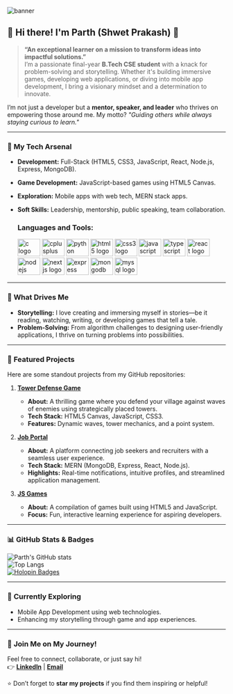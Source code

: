 ![banner](https://wallpaperswide.com/download/one_piece_luffy_superpower-wallpaper-3840x1080.jpg)

## 🌌 Hi there! I'm **Parth** (Shwet Prakash) 👋

> **“An exceptional learner on a mission to transform ideas into impactful solutions.”**  
I’m a passionate final-year **B.Tech CSE student** with a knack for problem-solving and storytelling. Whether it's building immersive games, developing web applications, or diving into mobile app development, I bring a visionary mindset and a determination to innovate.  

I’m not just a developer but a **mentor, speaker, and leader** who thrives on empowering those around me. My motto? *"Guiding others while always staying curious to learn."*

---

### 🚀 **My Tech Arsenal**

- **Development:** Full-Stack (HTML5, CSS3, JavaScript, React, Node.js, Express, MongoDB).  
- **Game Development:** JavaScript-based games using HTML5 Canvas.  
- **Exploration:** Mobile apps with web tech, MERN stack apps.  
- **Soft Skills:** Leadership, mentorship, public speaking, team collaboration.

  <h3 align="left">Languages and Tools:</h3>
  <div align="left">
  <img src="https://cdn.jsdelivr.net/gh/devicons/devicon/icons/c/c-original.svg" height="40" width="52" alt="c logo"  />
  <img src="https://cdn.jsdelivr.net/gh/devicons/devicon/icons/cplusplus/cplusplus-original.svg" height="40" width="52" alt="cplusplus logo"  />
  <img src="https://cdn.jsdelivr.net/gh/devicons/devicon/icons/python/python-original.svg" height="40" width="52" alt="python logo"  />
  <img src="https://cdn.jsdelivr.net/gh/devicons/devicon/icons/html5/html5-original.svg" height="40" width="52" alt="html5 logo"  />
  <img src="https://cdn.jsdelivr.net/gh/devicons/devicon/icons/css3/css3-original.svg" height="40" width="52" alt="css3 logo"  />
  <img src="https://cdn.jsdelivr.net/gh/devicons/devicon/icons/javascript/javascript-original.svg" height="40" width="52" alt="javascript logo"  />
  <img src="https://cdn.jsdelivr.net/gh/devicons/devicon/icons/typescript/typescript-original.svg" height="40" width="52" alt="typescript logo"  />
  <img src="https://cdn.jsdelivr.net/gh/devicons/devicon/icons/react/react-original.svg" height="40" width="52" alt="react logo"  />
  <img src="https://cdn.jsdelivr.net/gh/devicons/devicon/icons/nodejs/nodejs-original.svg" height="40" width="52" alt="nodejs logo"  />
  <img src="https://cdn.jsdelivr.net/gh/devicons/devicon/icons/nextjs/nextjs-original.svg" height="40" width="52" alt="nextjs logo"  />
  <img src="https://cdn.jsdelivr.net/gh/devicons/devicon/icons/express/express-original.svg" height="40" width="52" alt="express logo"  />
  <img src="https://cdn.jsdelivr.net/gh/devicons/devicon/icons/mongodb/mongodb-original.svg" height="40" width="52" alt="mongodb logo"  />
  <img src="https://cdn.jsdelivr.net/gh/devicons/devicon/icons/mysql/mysql-original.svg" height="40" width="52" alt="mysql logo"  />
</div>

---

### 🎯 **What Drives Me**

- **Storytelling:** I love creating and immersing myself in stories—be it reading, watching, writing, or developing games that tell a tale.  
- **Problem-Solving:** From algorithm challenges to designing user-friendly applications, I thrive on turning problems into possibilities.  

---

### 🌟 **Featured Projects**

Here are some standout projects from my GitHub repositories:  

1. **[Tower Defense Game](https://github.com/iParth08/Tower-Defense-Game)**  
   - **About:** A thrilling game where you defend your village against waves of enemies using strategically placed towers.  
   - **Tech Stack:** HTML5 Canvas, JavaScript, CSS3.  
   - **Features:** Dynamic waves, tower mechanics, and a point system.  

2. **[Job Portal](https://github.com/iParth08/Job-portal)**  
   - **About:** A platform connecting job seekers and recruiters with a seamless user experience.  
   - **Tech Stack:** MERN (MongoDB, Express, React, Node.js).  
   - **Highlights:** Real-time notifications, intuitive profiles, and streamlined application management.

3. **[JS Games](https://github.com/iParth08/JS-Games)**  
   - **About:** A compilation of games built using HTML5 and JavaScript.  
   - **Focus:** Fun, interactive learning experience for aspiring developers.  

---

### 📊 **GitHub Stats & Badges**  

![Parth's GitHub stats](https://github-readme-stats.vercel.app/api?username=iParth08&show_icons=true&theme=radical)  
![Top Langs](https://github-readme-stats.vercel.app/api/top-langs/?username=iParth08&layout=compact&theme=radical)  
[![Holopin Badges](https://holopin.me/iParth08)](https://holopin.me/iParth08)

---

### 🌱 **Currently Exploring**  
- Mobile App Development using web technologies.  
- Enhancing my storytelling through game and app experiences.  

---

### 🌌 **Join Me on My Journey!**  
Feel free to connect, collaborate, or just say hi!  
👉 **[LinkedIn](https://www.linkedin.com/in/shwet-prakash-spd007/)** | **[Email](mailto:krish.shwetprakash08@gmail.com)**  

⭐ Don’t forget to **star my projects** if you find them inspiring or helpful!  






